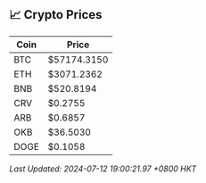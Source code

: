 ## 📈 Crypto Prices

| Coin | Price |
| ---- | ----- |
| BTC | $57174.3150 |
| ETH | $3071.2362 |
| BNB | $520.8194 |
| CRV | $0.2755 |
| ARB | $0.6857 |
| OKB | $36.5030 |
| DOGE | $0.1058 |

_Last Updated: 2024-07-12 19:00:21.97 +0800 HKT_